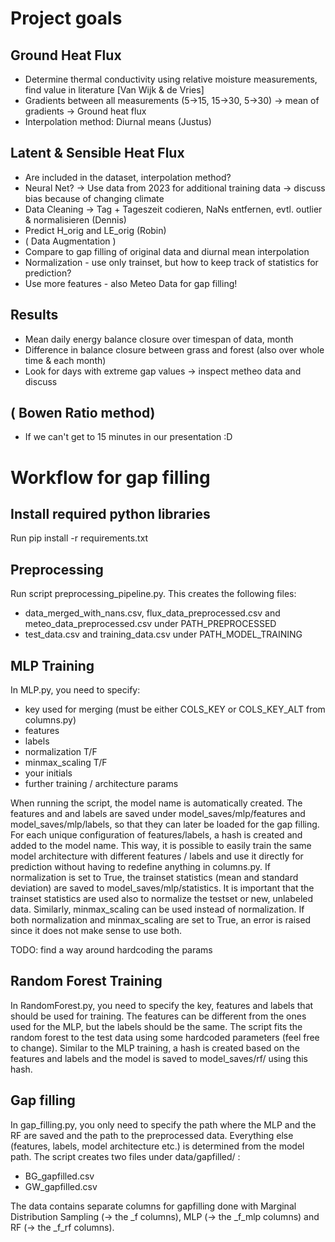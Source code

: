 # Project goals

## Ground Heat Flux
- Determine thermal conductivity using relative moisture measurements, find value in literature [Van Wijk & de Vries]
- Gradients between all measurements (5->15, 15->30, 5->30) -> mean of gradients -> Ground heat flux
- Interpolation method: Diurnal means (Justus)


## Latent & Sensible Heat Flux
- Are included in the dataset, interpolation method?
- Neural Net? -> Use data from 2023 for additional training data -> discuss bias because of changing climate
- Data Cleaning -> Tag + Tageszeit codieren, NaNs entfernen, evtl. outlier & normalisieren (Dennis) 
- Predict H_orig and LE_orig (Robin)
- ( Data Augmentation )
- Compare to gap filling of original data and diurnal mean interpolation
- Normalization - use only trainset, but how to keep track of statistics for prediction?
- Use more features - also Meteo Data for gap filling!


## Results
- Mean daily energy balance closure over timespan of data, month
- Difference in balance closure between grass and forest (also over whole time & each month)
- Look for days with extreme gap values -> inspect metheo data and discuss


## ( Bowen Ratio method) 
- If we can't get to 15 minutes in our presentation :D 


# Workflow for gap filling

## Install required python libraries

Run pip install -r requirements.txt

## Preprocessing

Run script preprocessing_pipeline.py. This creates the following files: 
- data_merged_with_nans.csv, flux_data_preprocessed.csv and meteo_data_preprocessed.csv under PATH_PREPROCESSED
- test_data.csv and training_data.csv under PATH_MODEL_TRAINING

## MLP Training

In MLP.py, you need to specify:
- key used for merging (must be either COLS_KEY or COLS_KEY_ALT from columns.py)
- features
- labels
- normalization T/F
- minmax_scaling T/F
- your initials
- further training / architecture params

When running the script, the model name is automatically created. The features and and labels are saved under model_saves/mlp/features and model_saves/mlp/labels, so that they can later be loaded for the gap filling. For each unique configuration of features/labels, a hash is created and added to the model name. This way, it is possible to easily train the same model architecture with different features / labels and use it directly for prediction without having to redefine anything in columns.py. If normalization is set to True, the trainset statistics (mean and standard deviation) are saved to model_saves/mlp/statistics. It is important that the trainset statistics are used also to normalize the testset or new, unlabeled data. Similarly, minmax_scaling can be used instead of normalization. If both normalization and minmax_scaling are set to True, an error is raised since it does not make sense to use both.

TODO: find a way around hardcoding the params


## Random Forest Training

In RandomForest.py, you need to specify the key, features and labels that should be used for training. The features can be different from the ones used for the MLP, but the labels should be the same. The script fits the random forest to the test data using some hardcoded parameters (feel free to change). Similar to the MLP training, a hash is created based on the features and labels and the model is saved to model_saves/rf/ using this hash. 



## Gap filling

In gap_filling.py, you only need to specify the path where the MLP and the RF are saved and the path to the preprocessed data. Everything else (features, labels, model architecture etc.) is determined from the model path. The script creates two files under data/gapfilled/ :

- BG_gapfilled.csv
- GW_gapfilled.csv

The data contains separate columns for gapfilling done with Marginal Distribution Sampling (-> the _f columns), MLP (-> the _f_mlp columns) and RF (-> the _f_rf columns).
